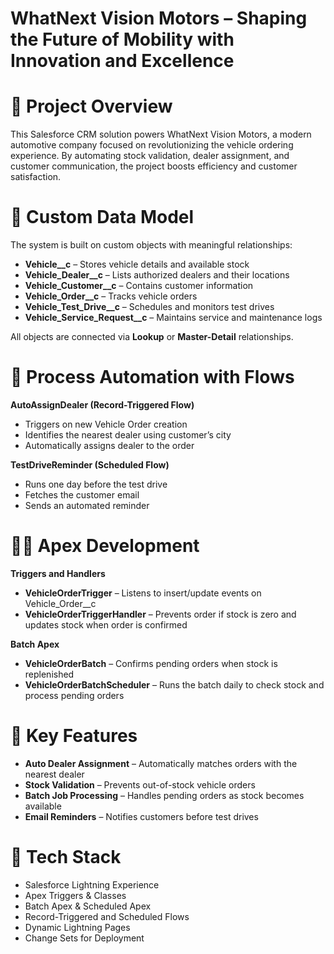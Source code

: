 # WhatNext Vision Motors – Shaping the Future of Mobility with Innovation and Excellence

# 📌 Project Overview  
This Salesforce CRM solution powers WhatNext Vision Motors, a modern automotive company focused on revolutionizing the vehicle ordering experience. By automating stock validation, dealer assignment, and customer communication, the project boosts efficiency and customer satisfaction.

# 🧱 Custom Data Model  
The system is built on custom objects with meaningful relationships:  
- **Vehicle__c** – Stores vehicle details and available stock  
- **Vehicle_Dealer__c** – Lists authorized dealers and their locations  
- **Vehicle_Customer__c** – Contains customer information  
- **Vehicle_Order__c** – Tracks vehicle orders  
- **Vehicle_Test_Drive__c** – Schedules and monitors test drives  
- **Vehicle_Service_Request__c** – Maintains service and maintenance logs  

All objects are connected via **Lookup** or **Master-Detail** relationships.

# 🔁 Process Automation with Flows  
**AutoAssignDealer (Record-Triggered Flow)**  
- Triggers on new Vehicle Order creation  
- Identifies the nearest dealer using customer’s city  
- Automatically assigns dealer to the order  

**TestDriveReminder (Scheduled Flow)**  
- Runs one day before the test drive  
- Fetches the customer email  
- Sends an automated reminder  

# 👨‍💻 Apex Development  
**Triggers and Handlers**  
- **VehicleOrderTrigger** – Listens to insert/update events on Vehicle_Order__c  
- **VehicleOrderTriggerHandler** – Prevents order if stock is zero and updates stock when order is confirmed  

**Batch Apex**  
- **VehicleOrderBatch** – Confirms pending orders when stock is replenished  
- **VehicleOrderBatchScheduler** – Runs the batch daily to check stock and process pending orders  

# 🚀 Key Features  
- **Auto Dealer Assignment** – Automatically matches orders with the nearest dealer  
- **Stock Validation** – Prevents out-of-stock vehicle orders  
- **Batch Job Processing** – Handles pending orders as stock becomes available  
- **Email Reminders** – Notifies customers before test drives  

# 🧰 Tech Stack  
- Salesforce Lightning Experience  
- Apex Triggers & Classes  
- Batch Apex & Scheduled Apex  
- Record-Triggered and Scheduled Flows  
- Dynamic Lightning Pages  
- Change Sets for Deployment  
